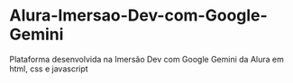 # Alura-Imersao-Dev-com-Google-Gemini
Plataforma desenvolvida na Imersão Dev com Google Gemini da Alura em html, css e javascript
